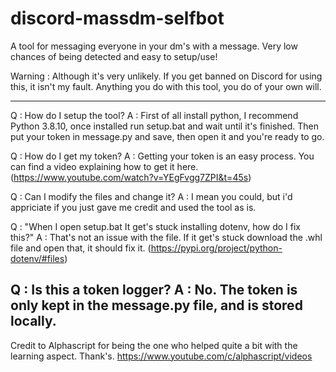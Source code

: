 # discord-massdm-selfbot
A tool for messaging everyone in your dm's with a message. Very low chances of being detected and easy to setup/use!

Warning :
Although it's very unlikely. If you get banned on Discord for using this, it isn't my fault.
Anything you do with this tool, you do of your own will. 

-----------------------------------------------------------------------------------------------------------------------------------------------------------------------------------
Q : How do I setup the tool?
A : First of all install python, I recommend Python 3.8.10, once installed run setup.bat and wait until it's finished. Then put your token in message.py and save, then open it and     you're ready to go.

Q : How do I get my token?
A : Getting your token is an easy process. You can find a video explaining how to get it here. (https://www.youtube.com/watch?v=YEgFvgg7ZPI&t=45s)

Q : Can I modify the files and change it?
A : I mean you could, but i'd appriciate if you just gave me credit and used the tool as is.

Q : "When I open setup.bat It get's stuck installing dotenv, how do I fix this?"
A : That's not an issue with the file. If it get's stuck download the .whl file and open that, it should fix it. (https://pypi.org/project/python-dotenv/#files)

Q : Is this a token logger?
A : No. The token is only kept in the message.py file, and is stored locally.
-----------------------------------------------------------------------------------------------------------------------------------------------------------------------------------

Credit to Alphascript for being the one who helped quite a bit with the learning aspect. Thank's.
https://www.youtube.com/c/alphascript/videos

